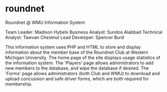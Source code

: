 # roundnet
Roundnet @ WMU Information System

Team Leader: Madison Hybels
Business Analyst: Sundos Alabbad
Technical Analyst: Tawvan Chestnut
Lead Developer: Spencer Burd
                                                 
This information system uses PHP and HTML to store and display information about the member base of the Roundnet Club at Western Michigan University. The home page of the site displays usage statistics of the information system. The 'Players' page allows administrators to add new members to the database, and wipe the database if desired. The 'Forms' page allows administrators (both Club and WMU) to download and upload concussion and safe driver forms, which are both required for membership.

